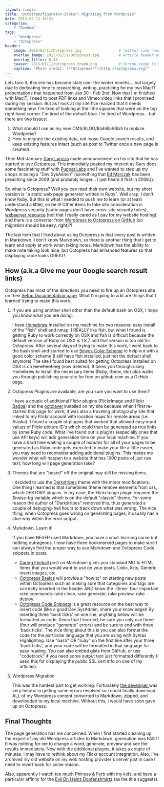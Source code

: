 ```yaml
---
layout: single
title: "Octotransfigurator-inator: Migrating from Wordpress"
date: 2013-02-11 10:31
categories:
    - "Random"
tags:
    - "Wordpress"
    - "Octopress"
header:
    image: 2015/01/11/Octopress.jpg					# Twitter (use 'overlay_image')
    overlay_image: 2015/01/11/Octopress.jpg		    # Article header at 2048x768
    overlay_filter: 0.15
    teaser: 2015/01/11/Octopress_thumb.png 			# Shrink image to 575 width
    caption: "Photo credit: [**Octopress**](http://octopress.org)"
---
```


Lets face it, this site has become stale over the winter months... but largely due to dedicating time to researching, writing, practicing for my two MacIT presentations that happened from Jan 30 - Feb 2nd. Now that I'm finished with MacIT, I need to post PDF links and Vimeo video links that I promised during my session.  But as I look at my site I've realized that it needs something new.  I'm tired of looking at the little squares that were on the top right hand corner.  I'm tired of the default blue.  I'm tired of Wordpress... but there are two issues:

1. What should I use as my new CMS/BLOG/BlahBlahBlah to replace Wordpress?
2. How to migrate the existing data, not loose Google search results, and keep existing features intact (such as post to Twitter once a new page is created).

Then Mid-January [Gary Larizza][glarizza] made announcement on his site that he has started to use [Octopress][octopress].  This immediatly peaked my interest as Gary does some fascinating stuff with [Puppet Labs][puppet] and I've wanted to step up my chops in being a "Dev SysAdmin" (something that [Ed Marczak][marczak] has been preaching since 2009 (and probably longer... I just heard it first in 2009.)).

So what is Octopress?  Well you can read their own website, but my short version is "a static web page generator written in Ruby".  Well crap, I don't know Ruby.  But this is what I needed to push me to learn (or at least understand a little), so be it!  Other items to take into consideration is Wordpress security (static pages don't have cross-site security holes), [webserver resource][pureconcepts] (not that I really cared as I pay for my website hosting), and there is a converter from [Wordpress to Octopress on GitHub][jekyll-exporter] (so migration should be easy, right)?!

The last item that I liked about using Octopress is that every post is written in Markdown.  I don't know Markdown, so there is another thing that I get to learn and apply at work when taking notes.  Markdown has the ability to make note taking look nice, but Octopress has enhanced features so that displaying code looks GREAT!

[glarizza]: http://garylarizza.com
[octopress]: http://octopress.org
[puppet]: http://puppetlabs.com
[marczak]: http://radiotope.com
[pureconcepts]: http://jason.pureconcepts.net/2013/01/benchmark-octopress-wordpress/
[jekyll-exporter]: https://github.com/benbalter/wordpress-to-jekyll-exporter

How (a.k.a Give me your Google search result links)
---

Octopress has most of the directions you need to fire up an Octopress site on their [Setup Documentation page][setup].  What I'm going to add are things that I learned trying to make this work.

1.	If you are using another shell other than the default bash on OSX, I hope you know what you are doing.

	I have [Homebrew][brew] installed on my machine for two reasons: easy install of the "fish" shell and nmap. I REALLY like fish, but what I found is getting Ruby to work correctly on OSX and fish is difficult because the default version of Ruby on OSX is 1.8.7 and that version is too old for Octopress.  After several days of trying to make this work, I went back to the bash shell and started to use [Smyck Color Scheme][smyck] to help out with a good color scheme (I still have fish installed, just not the default shell anymore)  The site I found best suited for getting Octopress installed on OSX is on <s>panchoat.org</s> (now deleted).  It takes you through using Homebrew to install the necessary items (Ruby, rbenv, etc) plus walks you through publishing your site for free on github.com as a GitHub page.

[setup]: http://octopress.org/docs/setup/
[brew]: http://mxcl.github.com/homebrew/
[smyck]: https://github.com/hukl/Smyck-Color-Scheme

2.	Octopress Plugins are available, are you sure you want to use them?

	I have a couple of additional Flickr plugins ([FlickrImage][FlickrImage] and [Flickr Badge][FlickrBadge]) and the [octolayer][octolayer] installed on my site because when I first re-started this page for work, it was also a traveling photography site that linked to my Flickr account with location maps for remote areas (i.e. Alaska).  I found a couple of plugins that worked that allowed easy input values of Flickr picture ID's which could then be generated as true links by some Ruby code.  What I've found out is plugins (especially ones that use API keys) will add generation time on your local machine.  If you have a hard time waiting a couple of *minutes* for all of your pages to be generated as Ruby code gets executed to make your life a little easier, you may need to reconsider adding additional plugins.  This makes me wonder what will happen to a website that has 1000 posts of just raw text; how long will page generation take?

[FlickrImage]: http://blog.pixarea.com/2012/07/fetch-images-from-flickr-to-show-in-octopress-slash-jekyll
[FlickrBadge]: https://github.com/chronon/Octopress-Flickr-Badge
[octolayer]: https://github.com/mguentner/octolayer

3.	Themes that are "based" off the original may still be missing items.

	I decided to use the [Darkstripes][darkstripes] theme with the minor modifications.  One thing I learned is that sometimes theme remove elements from css, which DESTORY plugins.  In my case, the FlickrImage plugin required the $noise-bg variable which is on the default "classic" theme.  For some reason the author of "Darkstripes" removed this, thus generated a couple of debuging-hell hours to track down what was wrong. The nice thing, when Octopress goes wrong on generating pages, it usually has a clue why within the error output.

[darkstripes]: https://github.com/amelandri/darkstripes

4.	Markdown.  Learn it!

	If you have NEVER used Markdown, you have a small learning curve but nothing outrageous.  I now have three bookmarked pages to make sure I can always find the proper way to use Markdown and Octopress Code snippets in posts.

	*	[Daring Fireball][daringfireball] post on Markdown gives you standard MD to HTML items that you would want to use on your posts.  Links, lists, Generic insert images, etc.
	*	[Octopress Basics][basics] will provide a "how to" on starting new posts within Octopress such as making sure that categories and tags are correctly inserted in the header AND know the -three- four important rake commands: rake clean, rake generate, rake preview, rake deploy.
	*	[Octopress Code Snippets][snippets] is a great resource on the best way to insert code (like a good Dev SysAdmin, share your knowledge)!  By inserting three 'back ticks' on one line, anything below will be formatted as code.  Items that I learned, be sure you only use three (four will produce "generate" errors) and be sure to end with three 'back ticks'.  The nice thing about this is you can also format the code for the particular language that you are using with Syntax Highlighting. Use "bash" OR "ruby" on the first line after your three 'back ticks', and your code will be formatted in that language for easy reading.  You can also embed gists from GitHub, or use "codeblock" if you need some output text just formatted differently (I used this for displaying the public SSL cert info on one of my articles).

[daringfireball]: http://daringfireball.net/projects/markdown/
[basics]: http://octopress.org/docs/blogging/
[snippets]: http://octopress.org/docs/blogging/code/

5.	Wordpress Migration

	This was the hardest part to get working.  Fortunately [the developer ][benbalter] was very helpful in getting some errors resolved so I could finally download ALL of my Wordpress content converted to Markdown, zipped, and downloaded to my local machine.  Without this, I would have soon gave up on Octopress.

[benbalter]: https://github.com/benbalter

Final Thoughts
---

The page generation has me concerned.  When I first started cleaning up the export of my old Wordpress articles to Markdown, generation was FAST!  It was nothing for me to change a word, generate, preview and see the results immediately.  Now with the additional plugins, it takes a couple of minutes.  I may have to rethink about my Flickr account integration.  Also, I've archived my old website on my web hosting provider's server just in case I need to revert back for some reason.

Also, apparently I watch too much [Phineas & Ferb][Phineas_and_Ferb] with my kids, and have a particular affinity for the [Evil Dr. Heinz Doofenshmirtz][DoofDaily] (as the title suggests).

[Phineas_and_Ferb]: http://en.wikipedia.org/wiki/Phineas_and_Ferb
[DoofDaily]: http://en.wikipedia.org/wiki/Dr._Heinz_Doofenshmirtz